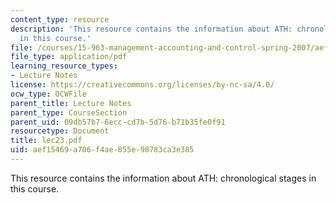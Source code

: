 ```yaml
---
content_type: resource
description: 'This resource contains the information about ATH: chronological stages
  in this course.'
file: /courses/15-963-management-accounting-and-control-spring-2007/aef15469a706f4ae855e98783ca3e385_lec23.pdf
file_type: application/pdf
learning_resource_types:
- Lecture Notes
license: https://creativecommons.org/licenses/by-nc-sa/4.0/
ocw_type: OCWFile
parent_title: Lecture Notes
parent_type: CourseSection
parent_uid: 09db57b7-6ecc-cd7b-5d76-b71b35fe0f91
resourcetype: Document
title: lec23.pdf
uid: aef15469-a706-f4ae-855e-98783ca3e385
---
```

This resource contains the information about ATH: chronological stages in this course.